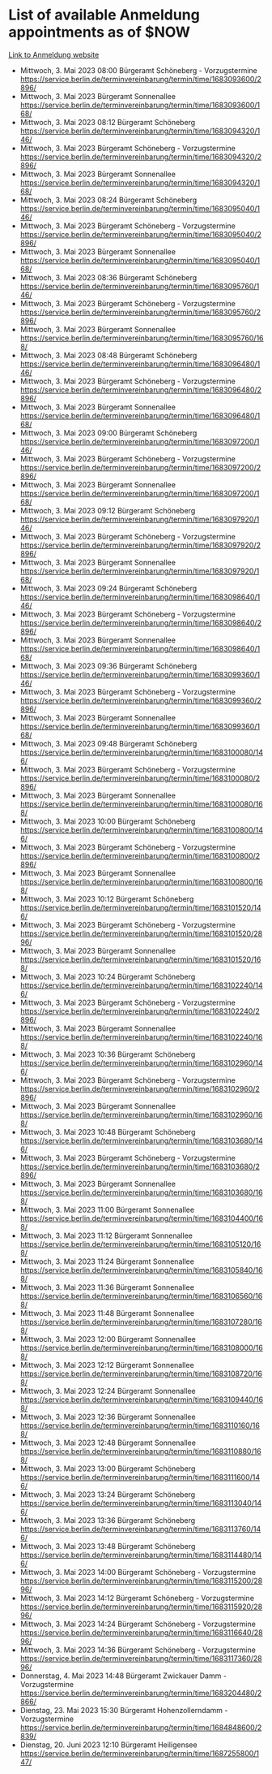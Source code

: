 # List of available Anmeldung appointments as of $NOW
[Link to Anmeldung website](https://service.berlin.de/terminvereinbarung/termin/tag.php?termin=1&anliegen[]=120686&dienstleisterlist=122210,122217,327316,122219,327312,122227,327314,122231,327346,122243,327348,122254,122252,329742,122260,329745,122262,329748,122271,327278,122273,327274,122277,327276,330436,122280,327294,122282,327290,122284,327292,122291,327270,122285,327266,122286,327264,122296,327268,150230,329760,122297,327286,122294,327284,122312,329763,122314,329775,122304,327330,122311,327334,122309,327332,317869,122281,327352,122279,329772,122283,122276,327324,122274,327326,122267,329766,122246,327318,122251,327320,122257,327322,122208,327298,122226,327300&herkunft=http%3A%2F%2Fservice.berlin.de%2Fdienstleistung%2F120686%2F)
- Mittwoch, 3. Mai 2023 08:00 Bürgeramt Schöneberg - Vorzugstermine https://service.berlin.de/terminvereinbarung/termin/time/1683093600/2896/
- Mittwoch, 3. Mai 2023  Bürgeramt Sonnenallee https://service.berlin.de/terminvereinbarung/termin/time/1683093600/168/
- Mittwoch, 3. Mai 2023 08:12 Bürgeramt Schöneberg https://service.berlin.de/terminvereinbarung/termin/time/1683094320/146/
- Mittwoch, 3. Mai 2023  Bürgeramt Schöneberg - Vorzugstermine https://service.berlin.de/terminvereinbarung/termin/time/1683094320/2896/
- Mittwoch, 3. Mai 2023  Bürgeramt Sonnenallee https://service.berlin.de/terminvereinbarung/termin/time/1683094320/168/
- Mittwoch, 3. Mai 2023 08:24 Bürgeramt Schöneberg https://service.berlin.de/terminvereinbarung/termin/time/1683095040/146/
- Mittwoch, 3. Mai 2023  Bürgeramt Schöneberg - Vorzugstermine https://service.berlin.de/terminvereinbarung/termin/time/1683095040/2896/
- Mittwoch, 3. Mai 2023  Bürgeramt Sonnenallee https://service.berlin.de/terminvereinbarung/termin/time/1683095040/168/
- Mittwoch, 3. Mai 2023 08:36 Bürgeramt Schöneberg https://service.berlin.de/terminvereinbarung/termin/time/1683095760/146/
- Mittwoch, 3. Mai 2023  Bürgeramt Schöneberg - Vorzugstermine https://service.berlin.de/terminvereinbarung/termin/time/1683095760/2896/
- Mittwoch, 3. Mai 2023  Bürgeramt Sonnenallee https://service.berlin.de/terminvereinbarung/termin/time/1683095760/168/
- Mittwoch, 3. Mai 2023 08:48 Bürgeramt Schöneberg https://service.berlin.de/terminvereinbarung/termin/time/1683096480/146/
- Mittwoch, 3. Mai 2023  Bürgeramt Schöneberg - Vorzugstermine https://service.berlin.de/terminvereinbarung/termin/time/1683096480/2896/
- Mittwoch, 3. Mai 2023  Bürgeramt Sonnenallee https://service.berlin.de/terminvereinbarung/termin/time/1683096480/168/
- Mittwoch, 3. Mai 2023 09:00 Bürgeramt Schöneberg https://service.berlin.de/terminvereinbarung/termin/time/1683097200/146/
- Mittwoch, 3. Mai 2023  Bürgeramt Schöneberg - Vorzugstermine https://service.berlin.de/terminvereinbarung/termin/time/1683097200/2896/
- Mittwoch, 3. Mai 2023  Bürgeramt Sonnenallee https://service.berlin.de/terminvereinbarung/termin/time/1683097200/168/
- Mittwoch, 3. Mai 2023 09:12 Bürgeramt Schöneberg https://service.berlin.de/terminvereinbarung/termin/time/1683097920/146/
- Mittwoch, 3. Mai 2023  Bürgeramt Schöneberg - Vorzugstermine https://service.berlin.de/terminvereinbarung/termin/time/1683097920/2896/
- Mittwoch, 3. Mai 2023  Bürgeramt Sonnenallee https://service.berlin.de/terminvereinbarung/termin/time/1683097920/168/
- Mittwoch, 3. Mai 2023 09:24 Bürgeramt Schöneberg https://service.berlin.de/terminvereinbarung/termin/time/1683098640/146/
- Mittwoch, 3. Mai 2023  Bürgeramt Schöneberg - Vorzugstermine https://service.berlin.de/terminvereinbarung/termin/time/1683098640/2896/
- Mittwoch, 3. Mai 2023  Bürgeramt Sonnenallee https://service.berlin.de/terminvereinbarung/termin/time/1683098640/168/
- Mittwoch, 3. Mai 2023 09:36 Bürgeramt Schöneberg https://service.berlin.de/terminvereinbarung/termin/time/1683099360/146/
- Mittwoch, 3. Mai 2023  Bürgeramt Schöneberg - Vorzugstermine https://service.berlin.de/terminvereinbarung/termin/time/1683099360/2896/
- Mittwoch, 3. Mai 2023  Bürgeramt Sonnenallee https://service.berlin.de/terminvereinbarung/termin/time/1683099360/168/
- Mittwoch, 3. Mai 2023 09:48 Bürgeramt Schöneberg https://service.berlin.de/terminvereinbarung/termin/time/1683100080/146/
- Mittwoch, 3. Mai 2023  Bürgeramt Schöneberg - Vorzugstermine https://service.berlin.de/terminvereinbarung/termin/time/1683100080/2896/
- Mittwoch, 3. Mai 2023  Bürgeramt Sonnenallee https://service.berlin.de/terminvereinbarung/termin/time/1683100080/168/
- Mittwoch, 3. Mai 2023 10:00 Bürgeramt Schöneberg https://service.berlin.de/terminvereinbarung/termin/time/1683100800/146/
- Mittwoch, 3. Mai 2023  Bürgeramt Schöneberg - Vorzugstermine https://service.berlin.de/terminvereinbarung/termin/time/1683100800/2896/
- Mittwoch, 3. Mai 2023  Bürgeramt Sonnenallee https://service.berlin.de/terminvereinbarung/termin/time/1683100800/168/
- Mittwoch, 3. Mai 2023 10:12 Bürgeramt Schöneberg https://service.berlin.de/terminvereinbarung/termin/time/1683101520/146/
- Mittwoch, 3. Mai 2023  Bürgeramt Schöneberg - Vorzugstermine https://service.berlin.de/terminvereinbarung/termin/time/1683101520/2896/
- Mittwoch, 3. Mai 2023  Bürgeramt Sonnenallee https://service.berlin.de/terminvereinbarung/termin/time/1683101520/168/
- Mittwoch, 3. Mai 2023 10:24 Bürgeramt Schöneberg https://service.berlin.de/terminvereinbarung/termin/time/1683102240/146/
- Mittwoch, 3. Mai 2023  Bürgeramt Schöneberg - Vorzugstermine https://service.berlin.de/terminvereinbarung/termin/time/1683102240/2896/
- Mittwoch, 3. Mai 2023  Bürgeramt Sonnenallee https://service.berlin.de/terminvereinbarung/termin/time/1683102240/168/
- Mittwoch, 3. Mai 2023 10:36 Bürgeramt Schöneberg https://service.berlin.de/terminvereinbarung/termin/time/1683102960/146/
- Mittwoch, 3. Mai 2023  Bürgeramt Schöneberg - Vorzugstermine https://service.berlin.de/terminvereinbarung/termin/time/1683102960/2896/
- Mittwoch, 3. Mai 2023  Bürgeramt Sonnenallee https://service.berlin.de/terminvereinbarung/termin/time/1683102960/168/
- Mittwoch, 3. Mai 2023 10:48 Bürgeramt Schöneberg https://service.berlin.de/terminvereinbarung/termin/time/1683103680/146/
- Mittwoch, 3. Mai 2023  Bürgeramt Schöneberg - Vorzugstermine https://service.berlin.de/terminvereinbarung/termin/time/1683103680/2896/
- Mittwoch, 3. Mai 2023  Bürgeramt Sonnenallee https://service.berlin.de/terminvereinbarung/termin/time/1683103680/168/
- Mittwoch, 3. Mai 2023 11:00 Bürgeramt Sonnenallee https://service.berlin.de/terminvereinbarung/termin/time/1683104400/168/
- Mittwoch, 3. Mai 2023 11:12 Bürgeramt Sonnenallee https://service.berlin.de/terminvereinbarung/termin/time/1683105120/168/
- Mittwoch, 3. Mai 2023 11:24 Bürgeramt Sonnenallee https://service.berlin.de/terminvereinbarung/termin/time/1683105840/168/
- Mittwoch, 3. Mai 2023 11:36 Bürgeramt Sonnenallee https://service.berlin.de/terminvereinbarung/termin/time/1683106560/168/
- Mittwoch, 3. Mai 2023 11:48 Bürgeramt Sonnenallee https://service.berlin.de/terminvereinbarung/termin/time/1683107280/168/
- Mittwoch, 3. Mai 2023 12:00 Bürgeramt Sonnenallee https://service.berlin.de/terminvereinbarung/termin/time/1683108000/168/
- Mittwoch, 3. Mai 2023 12:12 Bürgeramt Sonnenallee https://service.berlin.de/terminvereinbarung/termin/time/1683108720/168/
- Mittwoch, 3. Mai 2023 12:24 Bürgeramt Sonnenallee https://service.berlin.de/terminvereinbarung/termin/time/1683109440/168/
- Mittwoch, 3. Mai 2023 12:36 Bürgeramt Sonnenallee https://service.berlin.de/terminvereinbarung/termin/time/1683110160/168/
- Mittwoch, 3. Mai 2023 12:48 Bürgeramt Sonnenallee https://service.berlin.de/terminvereinbarung/termin/time/1683110880/168/
- Mittwoch, 3. Mai 2023 13:00 Bürgeramt Schöneberg https://service.berlin.de/terminvereinbarung/termin/time/1683111600/146/
- Mittwoch, 3. Mai 2023 13:24 Bürgeramt Schöneberg https://service.berlin.de/terminvereinbarung/termin/time/1683113040/146/
- Mittwoch, 3. Mai 2023 13:36 Bürgeramt Schöneberg https://service.berlin.de/terminvereinbarung/termin/time/1683113760/146/
- Mittwoch, 3. Mai 2023 13:48 Bürgeramt Schöneberg https://service.berlin.de/terminvereinbarung/termin/time/1683114480/146/
- Mittwoch, 3. Mai 2023 14:00 Bürgeramt Schöneberg - Vorzugstermine https://service.berlin.de/terminvereinbarung/termin/time/1683115200/2896/
- Mittwoch, 3. Mai 2023 14:12 Bürgeramt Schöneberg - Vorzugstermine https://service.berlin.de/terminvereinbarung/termin/time/1683115920/2896/
- Mittwoch, 3. Mai 2023 14:24 Bürgeramt Schöneberg - Vorzugstermine https://service.berlin.de/terminvereinbarung/termin/time/1683116640/2896/
- Mittwoch, 3. Mai 2023 14:36 Bürgeramt Schöneberg - Vorzugstermine https://service.berlin.de/terminvereinbarung/termin/time/1683117360/2896/
- Donnerstag, 4. Mai 2023 14:48 Bürgeramt Zwickauer Damm - Vorzugstermine https://service.berlin.de/terminvereinbarung/termin/time/1683204480/2866/
- Dienstag, 23. Mai 2023 15:30 Bürgeramt Hohenzollerndamm - Vorzugstermine https://service.berlin.de/terminvereinbarung/termin/time/1684848600/2839/
- Dienstag, 20. Juni 2023 12:10 Bürgeramt Heiligensee https://service.berlin.de/terminvereinbarung/termin/time/1687255800/147/
